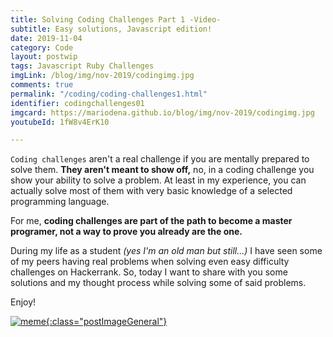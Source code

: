 ```yaml
---
title: Solving Coding Challenges Part 1 -Video-
subtitle: Easy solutions, Javascript edition!
date: 2019-11-04
category: Code
layout: postwip
tags: Javascript Ruby Challenges
imgLink: /blog/img/nov-2019/codingimg.jpg
comments: true
permalink: "/coding/coding-challenges1.html"
identifier: codingchallenges01
imgcard: https://mariodena.github.io/blog/img/nov-2019/codingimg.jpg
youtubeId: 1fW8v4ErK10

---
```


`Coding challenges` aren't a real challenge if you are mentally prepared to solve them. **They aren't meant to show off,** no, in a coding challenge you show your ability to solve a problem. At least in my experience, you can actually solve most of them with very basic knowledge of a selected programming language. 

For me, **coding challenges are part of the path to become a master programer, not a way to prove you already are the one.**

During my life as a student _(yes I'm an old man but still...)_ I have seen some of my peers having real problems when solving even easy difficulty challenges on Hackerrank. So, today I want to share with you some solutions and my thought process while solving some of said problems.

Enjoy!


[![meme][img1]{:class="postImageGeneral"}][hk]

[img1]: /blog/img/nov-2019/codingimg.jpg
[hk]: https://www.hackerrank.com